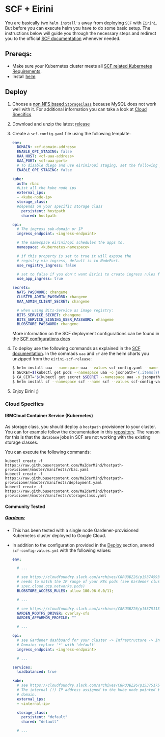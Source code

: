 # SCF + Eirini

You are basically two `helm install's` away from deploying `SCF` with `Eirini`. But before you can execute helm you have to do some basic setup. The instructions below will guide you through the necessary steps and redirect you to the official [SCF documentation](https://github.com/SUSE/scf/wiki/How-to-Install-SCF) whenever needed.

## Prereqs:

- Make sure your Kubernetes cluster meets all [SCF related Kubernetes Requirements](https://github.com/SUSE/scf/wiki/How-to-Install-SCF#requirements-for-kubernetes).
- Install [helm](https://helm.sh/)

## Deploy

1. Choose a [non NFS based `StorageClass`](https://github.com/SUSE/scf/wiki/How-to-Install-SCF#choosing-a-storage-class) because MySQL does not work well with it. For additional information you can take a look at [Cloud Specifics](#cloud-specifics)
1. Download and unzip the latest [release](https://github.com/cloudfoundry-incubator/eirini-release/releases)
1. Create a `scf-config.yaml` file using the following template:
    ```yaml
    env:
      DOMAIN: <cf-domain-address>
      ENABLE_OPI_STAGING: false
      UAA_HOST: <cf-uaa-address>
      UAA_PORT: <cf-uaa-port>
      # To disable diego and use eirini/opi staging, set the following parameter to `true`:
      ENABLE_OPI_STAGING: false

    kube:
      auth: rbac
      #List all the kube node ips
      external_ips:
      - <kube-node-ip>
      storage_class:
      #depends on your specific storage class
        persistent: hostpath
        shared: hostpath

    opi:
      # The ingress sub-domain or IP
      ingress_endpoint: <ingress-endpoint>

      # The namespace eirini/opi schedules the apps to.
      namespace: <kubernetes-namespace>

      # if this property is set to true it will expose the
      # registry via ingress, default is to NodePort.
      use_registry_ingress: false

      # set to false if you don't want Eirini to create ingress rules for apps
      use_app_ingress: true

    secrets:
      NATS_PASSWORD: changeme
      CLUSTER_ADMIN_PASSWORD: changeme
      UAA_ADMIN_CLIENT_SECRET: changeme

      # when using Bits-Service as image registry:
      BITS_SERVICE_SECRET: changeme
      BITS_SERVICE_SIGNING_USER_PASSWORD: ehangeme
      BLOBSTORE_PASSWORD: changeme
    ```
   More information on the SCF deployment configurations can be found in the [SCF configurations docs](https://github.com/SUSE/scf/wiki/How-to-Install-SCF#configuring-the-deployment)

1. To deploy use the following commands as explained in the [SCF documentation](https://github.com/SUSE/scf/wiki/How-to-Install-SCF#deploy-using-helm). In the commads `uaa` and `cf` are the helm charts you unzipped from the `eirini-scf-release`:
    ```bash
    $ helm install uaa --namespace uaa --values scf-config.yaml --name uaa
    $ SECRET=$(kubectl get pods --namespace uaa -o jsonpath='{.items[?(.metadata.name=="uaa-0")].spec.containers[?(.name=="uaa")].env[?(.name=="INTERNAL_CA_CERT")].valueFrom.secretKeyRef.name}')
    $ CA_CERT="$(kubectl get secret $SECRET --namespace uaa -o jsonpath="{.data['internal-ca-cert']}" | base64 --decode -)"
    $ helm install cf --namespace scf --name scf --values scf-config-values.yaml --set "secrets.UAA_CA_CERT=${CA_CERT}"
    ```
1. Enjoy Eirini ;)

### Cloud Specifics

#### IBMCloud Container Service (Kubernetes)

As storage class, you should deploy a `hostpath` provisioner to your cluster. You can for example follow the documentation in this [repository](https://github.com/MaZderMind/hostpath-provisioner#dynamic-provisioning-of-kubernetes-hostpath-volumes). The reason for this is that the `database` jobs in SCF are not working with the existing storage classes.

You can execute the following commands:

```console
kubectl create -f https://raw.githubusercontent.com/MaZderMind/hostpath-provisioner/master/manifests/rbac.yaml
kubectl create -f https://raw.githubusercontent.com/MaZderMind/hostpath-provisioner/master/manifests/deployment.yaml
kubectl create -f https://raw.githubusercontent.com/MaZderMind/hostpath-provisioner/master/manifests/storageclass.yaml
```

#### Community Tested

##### [Gardener](https://gardener.cloud)

- This has been tested with a single node Gardener-provisioned Kubernetes cluster deployed to Google Cloud.
- In addition to the configuration provided in the [Deploy](#deploy) section, amend `scf-config-values.yml` with the following values:

    ```yaml
    env:

      # ...

      # see https://cloudfoundry.slack.com/archives/C8RU3BZ26/p1537459332000100
      # needs to match the IP range of your K8s pods (see Gardener cluster YAML at
      # spec.cloud.gcp.networks.pods)
      BLOBSTORE_ACCESS_RULES: allow 100.96.0.0/11;

      # ...

      # see https://cloudfoundry.slack.com/archives/C8RU3BZ26/p1537511390000100?thread_ts=1537509203.000100&cid=C8RU3BZ26
      GARDEN_ROOTFS_DRIVER: overlay-xfs
      GARDEN_APPARMOR_PROFILE: ""

      # ...

    opi:
      # see Gardener dashboard for your cluster -> Infrastructure -> Ingress
      # Domain; replace '*' with 'default'
      ingress_endpoint: <ingress-endpoint>

      # ...

    services:
      loadbalanced: true

    kube:
      # see https://cloudfoundry.slack.com/archives/C8RU3BZ26/p1537517553000100?thread_ts=1537509203.000100&cid=C8RU3BZ26
      # The internal (!) IP address assigned to the kube node pointed to by the
      # domain.
      external_ips:
      - <internal-ip>

      storage_class:
        persistent: "default"
        shared: "default"

      # ...
    ```
